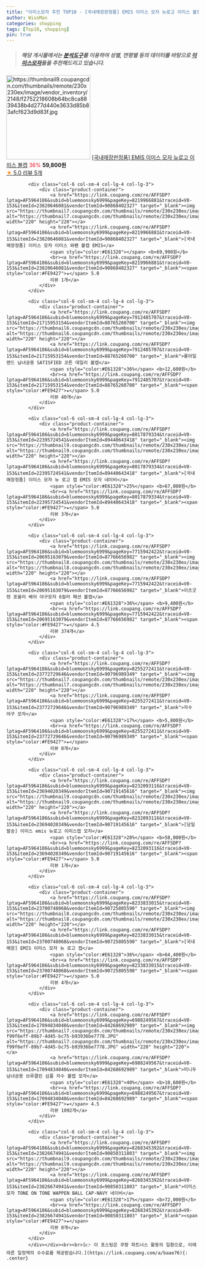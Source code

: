 ```yaml
---
title: "이미스모자 추천 TOP10 - [국내매장판정품] EMIS 이미스 모자 뉴로고 이미스 볼캡"
author: WiseMan
categories: shopping
tags: [Top10, shopping]
pin: true
---
```


> ##### 해당 게시물에서는 [**분석도구**](https://itemscout.io/)를 이용하여 **성별**, **연령별** 등의 데이터를 바탕으로 [**이미스모자**](https://link.coupang.com/a/baae76)들을 추천해드리고 있습니다.
<div class="container"><div class="row">
            <div class="col-6 col-sm-4 col-lg-4 col-lg-3">
                <div class="product-container">
                    <a href="https://link.coupang.com/re/AFFSDP?lptag=AF5964186&subid=bluemoonsky6999&pageKey=8219804325&traceid=V0-153&itemId=23622808014&vendorItemId=90648374393" target="_blank"><img src="https://thumbnail9.coupangcdn.com/thumbnails/remote/230x230ex/image/vendor_inventory/2148/f2752218608b64bc8ca8839438b4d277d440e3633d85b83afcf623d9d83f.jpg" alt="https://thumbnail9.coupangcdn.com/thumbnails/remote/230x230ex/image/vendor_inventory/2148/f2752218608b64bc8ca8839438b4d277d440e3633d85b83afcf623d9d83f.jpg" width="220" height="220"></a>
                    <a href="https://link.coupang.com/re/AFFSDP?lptag=AF5964186&subid=bluemoonsky6999&pageKey=8219804325&traceid=V0-153&itemId=23622808014&vendorItemId=90648374393" target="_blank">[국내매장판정품] EMIS 이미스 모자 뉴로고 이미스 볼캡</a>
                    <span style="color:#E61328">36%</span> <b>59,800원</b>
                    <br><a href="https://link.coupang.com/re/AFFSDP?lptag=AF5964186&subid=bluemoonsky6999&pageKey=8219804325&traceid=V0-153&itemId=23622808014&vendorItemId=90648374393" target="_blank"><span style="color:#FE9427">★</span> 5.0
                    리뷰 5개</a>
                </div>
            </div>
            
            <div class="col-6 col-sm-4 col-lg-4 col-lg-3">
                <div class="product-container">
                    <a href="https://link.coupang.com/re/AFFSDP?lptag=AF5964186&subid=bluemoonsky6999&pageKey=8219966881&traceid=V0-153&itemId=23820646081&vendorItemId=90868402327" target="_blank"><img src="https://thumbnail7.coupangcdn.com/thumbnails/remote/230x230ex/image/vendor_inventory/6bc0/1267791d5ba138cbc8d2ae9c32bd60ec6e4b4108ea31c401fd07d0061bd0.jpg" alt="https://thumbnail7.coupangcdn.com/thumbnails/remote/230x230ex/image/vendor_inventory/6bc0/1267791d5ba138cbc8d2ae9c32bd60ec6e4b4108ea31c401fd07d0061bd0.jpg" width="220" height="220"></a>
                    <a href="https://link.coupang.com/re/AFFSDP?lptag=AF5964186&subid=bluemoonsky6999&pageKey=8219966881&traceid=V0-153&itemId=23820646081&vendorItemId=90868402327" target="_blank">[국내매장정품] 이미스 모자 이미스 와펜 볼캡 EMIS</a>
                    <span style="color:#E61328"></span> <b>69,990원</b>
                    <br><a href="https://link.coupang.com/re/AFFSDP?lptag=AF5964186&subid=bluemoonsky6999&pageKey=8219966881&traceid=V0-153&itemId=23820646081&vendorItemId=90868402327" target="_blank"><span style="color:#FE9427">★</span> 5.0
                    리뷰 1개</a>
                </div>
            </div>
            
            <div class="col-6 col-sm-4 col-lg-4 col-lg-3">
                <div class="product-container">
                    <a href="https://link.coupang.com/re/AFFSDP?lptag=AF5964186&subid=bluemoonsky6999&pageKey=7912485707&traceid=V0-153&itemId=21715953154&vendorItemId=88765260700" target="_blank"><img src="https://thumbnail6.coupangcdn.com/thumbnails/remote/230x230ex/image/vendor_inventory/f620/a85df8a95182263ccf8b4df6aa8769df7cba7257a50a488bd5f9b88a4625.png" alt="https://thumbnail6.coupangcdn.com/thumbnails/remote/230x230ex/image/vendor_inventory/f620/a85df8a95182263ccf8b4df6aa8769df7cba7257a50a488bd5f9b88a4625.png" width="220" height="220"></a>
                    <a href="https://link.coupang.com/re/AFFSDP?lptag=AF5964186&subid=bluemoonsky6999&pageKey=7912485707&traceid=V0-153&itemId=21715953154&vendorItemId=88765260700" target="_blank">롱아일랜드 남녀공용 SATISFIED 코튼 데일리 볼캡</a>
                    <span style="color:#E61328">36%</span> <b>12,600원</b>
                    <br><a href="https://link.coupang.com/re/AFFSDP?lptag=AF5964186&subid=bluemoonsky6999&pageKey=7912485707&traceid=V0-153&itemId=21715953154&vendorItemId=88765260700" target="_blank"><span style="color:#FE9427">★</span> 5.0
                    리뷰 40개</a>
                </div>
            </div>
            
            <div class="col-6 col-sm-4 col-lg-4 col-lg-3">
                <div class="product-container">
                    <a href="https://link.coupang.com/re/AFFSDP?lptag=AF5964186&subid=bluemoonsky6999&pageKey=8017879334&traceid=V0-153&itemId=22395724541&vendorItemId=89440643418" target="_blank"><img src="https://thumbnail9.coupangcdn.com/thumbnails/remote/230x230ex/image/vendor_inventory/a5ff/ee52257dbde82c8f07d0d49159a8b1603f390fce3f77fd9490bd2daa0a3d.png" alt="https://thumbnail9.coupangcdn.com/thumbnails/remote/230x230ex/image/vendor_inventory/a5ff/ee52257dbde82c8f07d0d49159a8b1603f390fce3f77fd9490bd2daa0a3d.png" width="220" height="220"></a>
                    <a href="https://link.coupang.com/re/AFFSDP?lptag=AF5964186&subid=bluemoonsky6999&pageKey=8017879334&traceid=V0-153&itemId=22395724541&vendorItemId=89440643418" target="_blank">[국내매장정품] 이미스 모자 뉴 로고 캡 EMIS 모자 네이비</a>
                    <span style="color:#E61328">25%</span> <b>67,000원</b>
                    <br><a href="https://link.coupang.com/re/AFFSDP?lptag=AF5964186&subid=bluemoonsky6999&pageKey=8017879334&traceid=V0-153&itemId=22395724541&vendorItemId=89440643418" target="_blank"><span style="color:#FE9427">★</span> 5.0
                    리뷰 3개</a>
                </div>
            </div>
            
            <div class="col-6 col-sm-4 col-lg-4 col-lg-3">
                <div class="product-container">
                    <a href="https://link.coupang.com/re/AFFSDP?lptag=AF5964186&subid=bluemoonsky6999&pageKey=7715942422&traceid=V0-153&itemId=20695163079&vendorItemId=87766656982" target="_blank"><img src="https://thumbnail8.coupangcdn.com/thumbnails/remote/230x230ex/image/rs_quotation_api/w1ldmebh/c5c8d67255d94825a995957176517ff7.jpg" alt="https://thumbnail8.coupangcdn.com/thumbnails/remote/230x230ex/image/rs_quotation_api/w1ldmebh/c5c8d67255d94825a995957176517ff7.jpg" width="220" height="220"></a>
                    <a href="https://link.coupang.com/re/AFFSDP?lptag=AF5964186&subid=bluemoonsky6999&pageKey=7715942422&traceid=V0-153&itemId=20695163079&vendorItemId=87766656982" target="_blank">이츠굿텐 포울러 베어 야구모자 6컬러 패션 볼캡</a>
                    <span style="color:#E61328">36%</span> <b>9,400원</b>
                    <br><a href="https://link.coupang.com/re/AFFSDP?lptag=AF5964186&subid=bluemoonsky6999&pageKey=7715942422&traceid=V0-153&itemId=20695163079&vendorItemId=87766656982" target="_blank"><span style="color:#FE9427">★</span> 4.5
                    리뷰 374개</a>
                </div>
            </div>
            
            <div class="col-6 col-sm-4 col-lg-4 col-lg-3">
                <div class="product-container">
                    <a href="https://link.coupang.com/re/AFFSDP?lptag=AF5964186&subid=bluemoonsky6999&pageKey=8255272411&traceid=V0-153&itemId=23772729646&vendorItemId=90796989349" target="_blank"><img src="https://thumbnail7.coupangcdn.com/thumbnails/remote/230x230ex/image/vendor_inventory/63b7/18d503a50435ccc64d07dd537073e5cda67bd41724bd0f0d058c5685a420.jpg" alt="https://thumbnail7.coupangcdn.com/thumbnails/remote/230x230ex/image/vendor_inventory/63b7/18d503a50435ccc64d07dd537073e5cda67bd41724bd0f0d058c5685a420.jpg" width="220" height="220"></a>
                    <a href="https://link.coupang.com/re/AFFSDP?lptag=AF5964186&subid=bluemoonsky6999&pageKey=8255272411&traceid=V0-153&itemId=23772729646&vendorItemId=90796989349" target="_blank">자수 야구 모자</a>
                    <span style="color:#E61328">17%</span> <b>5,800원</b>
                    <br><a href="https://link.coupang.com/re/AFFSDP?lptag=AF5964186&subid=bluemoonsky6999&pageKey=8255272411&traceid=V0-153&itemId=23772729646&vendorItemId=90796989349" target="_blank"><span style="color:#FE9427">★</span> 
                    리뷰 0개</a>
                </div>
            </div>
            
            <div class="col-6 col-sm-4 col-lg-4 col-lg-3">
                <div class="product-container">
                    <a href="https://link.coupang.com/re/AFFSDP?lptag=AF5964186&subid=bluemoonsky6999&pageKey=8232093116&traceid=V0-153&itemId=23694020349&vendorItemId=90719145616" target="_blank"><img src="https://thumbnail9.coupangcdn.com/thumbnails/remote/230x230ex/image/vendor_inventory/eed8/e7e2e0f15e3fb16fe9f798851bdb737a3bc23f483e16c6b1d57761d0c7ac.jpg" alt="https://thumbnail9.coupangcdn.com/thumbnails/remote/230x230ex/image/vendor_inventory/eed8/e7e2e0f15e3fb16fe9f798851bdb737a3bc23f483e16c6b1d57761d0c7ac.jpg" width="220" height="220"></a>
                    <a href="https://link.coupang.com/re/AFFSDP?lptag=AF5964186&subid=bluemoonsky6999&pageKey=8232093116&traceid=V0-153&itemId=23694020349&vendorItemId=90719145616" target="_blank">[당일발송] 이미스 emis 뉴로고 이미스캡 모자</a>
                    <span style="color:#E61328">28%</span> <b>58,000원</b>
                    <br><a href="https://link.coupang.com/re/AFFSDP?lptag=AF5964186&subid=bluemoonsky6999&pageKey=8232093116&traceid=V0-153&itemId=23694020349&vendorItemId=90719145616" target="_blank"><span style="color:#FE9427">★</span> 5.0
                    리뷰 1개</a>
                </div>
            </div>
            
            <div class="col-6 col-sm-4 col-lg-4 col-lg-3">
                <div class="product-container">
                    <a href="https://link.coupang.com/re/AFFSDP?lptag=AF5964186&subid=bluemoonsky6999&pageKey=8233833015&traceid=V0-153&itemId=23700748068&vendorItemId=90725805590" target="_blank"><img src="https://thumbnail8.coupangcdn.com/thumbnails/remote/230x230ex/image/vendor_inventory/2a58/25d02ef755a0f2294837ba8798b7be2c11d5a868b0dc7d95dbd789ae5486.jpg" alt="https://thumbnail8.coupangcdn.com/thumbnails/remote/230x230ex/image/vendor_inventory/2a58/25d02ef755a0f2294837ba8798b7be2c11d5a868b0dc7d95dbd789ae5486.jpg" width="220" height="220"></a>
                    <a href="https://link.coupang.com/re/AFFSDP?lptag=AF5964186&subid=bluemoonsky6999&pageKey=8233833015&traceid=V0-153&itemId=23700748068&vendorItemId=90725805590" target="_blank">[국내매장] EMIS 이미스 모자 뉴 로고 캡</a>
                    <span style="color:#E61328">36%</span> <b>64,400원</b>
                    <br><a href="https://link.coupang.com/re/AFFSDP?lptag=AF5964186&subid=bluemoonsky6999&pageKey=8233833015&traceid=V0-153&itemId=23700748068&vendorItemId=90725805590" target="_blank"><span style="color:#FE9427">★</span> 5.0
                    리뷰 4개</a>
                </div>
            </div>
            
            <div class="col-6 col-sm-4 col-lg-4 col-lg-3">
                <div class="product-container">
                    <a href="https://link.coupang.com/re/AFFSDP?lptag=AF5964186&subid=bluemoonsky6999&pageKey=6988249567&traceid=V0-153&itemId=17094834040&vendorItemId=84268692989" target="_blank"><img src="https://thumbnail7.coupangcdn.com/thumbnails/remote/230x230ex/image/retail/images/3474811695551569-f99f6eff-89b7-4d45-bc75-b93936be7778.JPG" alt="https://thumbnail7.coupangcdn.com/thumbnails/remote/230x230ex/image/retail/images/3474811695551569-f99f6eff-89b7-4d45-bc75-b93936be7778.JPG" width="220" height="220"></a>
                    <a href="https://link.coupang.com/re/AFFSDP?lptag=AF5964186&subid=bluemoonsky6999&pageKey=6988249567&traceid=V0-153&itemId=17094834040&vendorItemId=84268692989" target="_blank">미니두 남녀공용 브루클린 심플 자수 볼캡 모자</a>
                    <span style="color:#E61328">40%</span> <b>10,600원</b>
                    <br><a href="https://link.coupang.com/re/AFFSDP?lptag=AF5964186&subid=bluemoonsky6999&pageKey=6988249567&traceid=V0-153&itemId=17094834040&vendorItemId=84268692989" target="_blank"><span style="color:#FE9427">★</span> 4.5
                    리뷰 1092개</a>
                </div>
            </div>
            
            <div class="col-6 col-sm-4 col-lg-4 col-lg-3">
                <div class="product-container">
                    <a href="https://link.coupang.com/re/AFFSDP?lptag=AF5964186&subid=bluemoonsky6999&pageKey=8268345392&traceid=V0-153&itemId=23826674941&vendorItemId=90850311803" target="_blank"><img src="https://thumbnail9.coupangcdn.com/thumbnails/remote/230x230ex/image/vendor_inventory/becd/8d92f175c2477cbdcf066aa004fd11dc5f3086a9f307d20bd427542222ef.jpg" alt="https://thumbnail9.coupangcdn.com/thumbnails/remote/230x230ex/image/vendor_inventory/becd/8d92f175c2477cbdcf066aa004fd11dc5f3086a9f307d20bd427542222ef.jpg" width="220" height="220"></a>
                    <a href="https://link.coupang.com/re/AFFSDP?lptag=AF5964186&subid=bluemoonsky6999&pageKey=8268345392&traceid=V0-153&itemId=23826674941&vendorItemId=90850311803" target="_blank">이미스 모자 TONE ON TONE WAPPEN BALL CAP-NAVY 네이비</a>
                    <span style="color:#E61328">17%</span> <b>72,000원</b>
                    <br><a href="https://link.coupang.com/re/AFFSDP?lptag=AF5964186&subid=bluemoonsky6999&pageKey=8268345392&traceid=V0-153&itemId=23826674941&vendorItemId=90850311803" target="_blank"><span style="color:#FE9427">★</span> 
                    리뷰 0개</a>
                </div>
            </div>
            </div></div><br><br>[👉 이 포스팅은 쿠팡 파트너스 활동의 일환으로, 이에 따른 일정액의 수수료를 제공받습니다.](https://link.coupang.com/a/baae76){: .center}